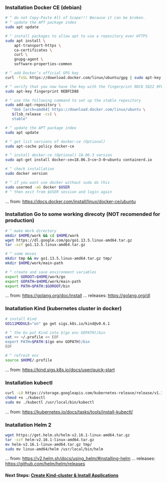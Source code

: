 ### Installation Docker CE (debian)
~~~sh
# ^ do not Copy-Paste All of Scope!!! Because it can be broken.
# ^ update the APT package index
sudo apt update

# ^ install packages to allow apt to use a repository over HTTPS
sudo apt install \
    apt-transport-https \
    ca-certificates \
    curl \
    gnupg-agent \
    software-properties-common

# ^ add Docker’s official GPG key
curl -fsSL https://download.docker.com/linux/ubuntu/gpg | sudo apt-key add -

# ^ verify that you now have the key with the fingerprint 9DC8 5822 9FC7 DD38 854A E2D8 8D81 803C 0EBF CD88
sudo apt-key fingerprint 0EBFCD88

# ^ use the following command to set up the stable repository
sudo add-apt-repository \
   "deb [arch=amd64] https://download.docker.com/linux/ubuntu \
   $(lsb_release -cs) \
   stable"

# ^ update the APT package index
sudo apt update

# ^ get list versions of docker-ce (Optional)
sudo apt-cache policy docker-ce

# ^ install docker-ce (Optional) 18.06.3 version
sudo apt-get install docker-ce=18.06.3~ce~3-0~ubuntu containerd.io

# ^ check installation
sudo docker version

# ^ if you want use docker without sudo do this
sudo usermod -aG docker $USER
# ^ then exit from $USER session and login again
~~~
... from: https://docs.docker.com/install/linux/docker-ce/ubuntu

### Installation Go to some working direcoty (NOT recomended for production)
~~~sh
# ^ make Work directory
mkdir $HOME/work && cd $HOME/work
wget https://dl.google.com/go/go1.13.5.linux-amd64.tar.gz
tar -xzf go1.13.5.linux-amd64.tar.gz

# ^ some moves
mkdir tmp && mv go1.13.5.linux-amd64.tar.gz tmp/
mkdir $HOME/work/main-path

# ^ create and save environment variables
export GOROOT=$HOME/work/go
export GOPATH=$HOME/work/main-path
export PATH=$PATH:$GOROOT/bin
~~~
... from: https://golang.org/doc/install ... releases: https://golang.org/dl

### Inatallation Kind (kubernetes cluster in docker)
~~~sh
# install Kind
GO111MODULE="on" go get sigs.k8s.io/kind@v0.6.1

# ^ the Go put Kind into $(go env GOPATH)/bin
cat >> ~/.profile << EOF
export PATH=$PATH:$(go env GOPATH)/bin
EOF

# ^ refresh env
source $HOME/.profile
~~~
... from: https://kind.sigs.k8s.io/docs/user/quick-start

### Installation kubectl
~~~sh
curl -LO https://storage.googleapis.com/kubernetes-release/release/v1.16.0/bin/linux/amd64/kubectl
chmod +x ./kubectl
sudo mv ./kubectl /usr/local/bin/kubectl
~~~
... from: https://kubernetes.io/docs/tasks/tools/install-kubectl/

### Inatallation Helm 2
~~~sh
wget https://get.helm.sh/helm-v2.16.1-linux-amd64.tar.gz
tar -xzf helm-v2.16.1-linux-amd64.tar.gz
mv helm-v2.16.1-linux-amd64.tar.gz tmp/
sudo mv linux-amd64/helm /usr/local/bin/helm
~~~
... from: https://v2.helm.sh/docs/using_helm/#installing-helm
... releases: https://github.com/helm/helm/releases

#### Next Steps: [Create Kind-cluster & Install Applications](https://github.com/motousr77/helm/blob/master/gkh-inst.md)
